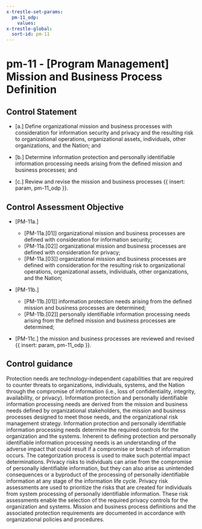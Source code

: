 ```yaml
---
x-trestle-set-params:
  pm-11_odp:
    values:
x-trestle-global:
  sort-id: pm-11
---
```


# pm-11 - \[Program Management\] Mission and Business Process Definition

## Control Statement

- \[a.\] Define organizational mission and business processes with consideration for information security and privacy and the resulting risk to organizational operations, organizational assets, individuals, other organizations, and the Nation; and

- \[b.\] Determine information protection and personally identifiable information processing needs arising from the defined mission and business processes; and

- \[c.\] Review and revise the mission and business processes {{ insert: param, pm-11_odp }}.

## Control Assessment Objective

- \[PM-11a.\]

  - \[PM-11a.[01]\] organizational mission and business processes are defined with consideration for information security;
  - \[PM-11a.[02]\] organizational mission and business processes are defined with consideration for privacy;
  - \[PM-11a.[03]\] organizational mission and business processes are defined with consideration for the resulting risk to organizational operations, organizational assets, individuals, other organizations, and the Nation;

- \[PM-11b.\]

  - \[PM-11b.[01]\] information protection needs arising from the defined mission and business processes are determined;
  - \[PM-11b.[02]\] personally identifiable information processing needs arising from the defined mission and business processes are determined;

- \[PM-11c.\] the mission and business processes are reviewed and revised {{ insert: param, pm-11_odp }}.

## Control guidance

Protection needs are technology-independent capabilities that are required to counter threats to organizations, individuals, systems, and the Nation through the compromise of information (i.e., loss of confidentiality, integrity, availability, or privacy). Information protection and personally identifiable information processing needs are derived from the mission and business needs defined by organizational stakeholders, the mission and business processes designed to meet those needs, and the organizational risk management strategy. Information protection and personally identifiable information processing needs determine the required controls for the organization and the systems. Inherent to defining protection and personally identifiable information processing needs is an understanding of the adverse impact that could result if a compromise or breach of information occurs. The categorization process is used to make such potential impact determinations. Privacy risks to individuals can arise from the compromise of personally identifiable information, but they can also arise as unintended consequences or a byproduct of the processing of personally identifiable information at any stage of the information life cycle. Privacy risk assessments are used to prioritize the risks that are created for individuals from system processing of personally identifiable information. These risk assessments enable the selection of the required privacy controls for the organization and systems. Mission and business process definitions and the associated protection requirements are documented in accordance with organizational policies and procedures.
